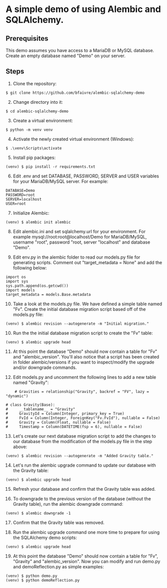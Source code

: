 # A simple demo of using Alembic and SQLAlchemy.

## Prerequisites

This demo assumes you have access to a MariaDB or MySQL database. Create an empty database named "Demo" on your server.

## Steps

1. Clone the repository:

```
$ git clone https://github.com/bfaivre/alembic-sqlalchemy-demo
```

2. Change directory into it:

```
$ cd alembic-sqlalchemy-demo
```

3. Create a virtual environment:

```
$ python -m venv venv
```

4. Activate the newly created virtual environment (Windows):

```
$ .\venv\Scripts\activate
```

5. Install pip packages:

```
(venv) $ pip install -r requirements.txt
```

6. Edit .env and set DATABASE, PASSWORD, SERVER and USER variables for your MariaDB/MySQL server. For example: 

```
DATABASE=Demo
PASSWORD=root
SERVER=localhost
USER=root
```

7. Initialize Alembic:

```
(venv) $ alembic init alembic
```

8. Edit alembic.ini and set sqlalchemy.url for your environment. For example mysql://root:root@localhost/Demo for MariaDB/MySQL, username "root", password "root, server "localhost" and database "Demo".

9. Edit env.py in the alembic folder to read our models.py file for generating scripts. Comment out "target_metadata = None" and add the following below:

```
import os
import sys
sys.path.append(os.getcwd())
import models
target_metadata = models.Base.metadata
```

10. Take a look at the models.py file. We have defined a simple table named "Fv". Create the initial database migration script based off of the models.py file:

```
(venv) $ alembic revision --autogenerate -m "Initial migration."
```

10. Run the the initial database migration script to create the "Fv" table:

```
(venv) $ alembic upgrade head
```

11. At this point the database "Demo" should now contain a table for "Fv" and "alembic_version". You'll also notice that a script has been created in folder alembic/versions if you want to inspect/modify the upgrade and/or downgrade commands.

12. Edit models.py and uncomment the following lines to add a new table named "Gravity":

```
    # Gravities = relationship("Gravity", backref = "FV", lazy = "dynamic")

# class Gravity(Base):
#     __tablename__ = "Gravity"
#     GravityId = Column(Integer, primary_key = True)
#     FvId = Column(Integer, ForeignKey("Fv.FvId"), nullable = False) 
#     Gravity = Column(Float, nullable = False)
#     Timestamp = Column(DATETIME(fsp = 6), nullable = False)
```

13. Let's create our next database migration script to add the changes to our database from the modification of the models.py file in the step above:

```
(venv) $ alembic revision --autogenerate -m "Added Gravity table."
```

14. Let's run the alembic upgrade command to update our database with the Gravity table:

```
(venv) $ alembic upgrade head
```

15. Refresh your database and confirm that the Gravity table was added.

16. To downgrade to the previous version of the database (without the Gravity table), run the alembic downgrade command:

```
(venv) $ alembic downgrade -1
```

17. Confirm that the Gravity table was removed.

18. Run the alembic upgrade command one more time to prepare for using the SQLAlchemy demo scripts:

```
(venv) $ alembic upgrade head
```

19. At this point the database "Demo" should now contain a table for "Fv", "Gravity" and "alembic_version". Now you can modify and run demo.py and demoReflection.py as simple examples:

```
(venv) $ python demo.py
(venv) $ python demoReflection.py
```
